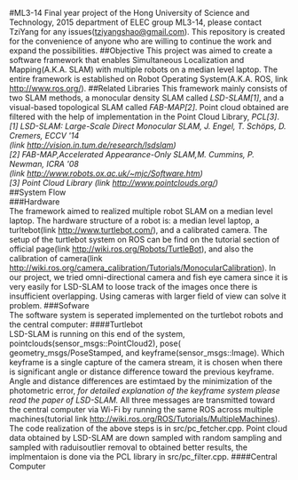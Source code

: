 #ML3-14
Final year project of the Hong University of Science and Technology, 2015 department of ELEC group ML3-14, please contact TziYang for any issues(tziyangshao@gmail.com). This repository is created for the convenience of anyone who are willing to continue the work and expand the possibilities.
##Objective
This project was aimed to create a software framework that enables Simultaneous Localization and Mapping(A.K.A. SLAM) with multiple robots on a median level laptop. The entire framework is established on Robot Operating System(A.K.A. ROS, link http://www.ros.org/).
##Related Libraries
This framework mainly consists of two SLAM methods, a monocular density SLAM called *LSD-SLAM[1]*, and a visual-based topological SLAM called *FAB-MAP[2]*. Point cloud obtained are filtered with the help of implementation in the Point Cloud Library, *PCL[3]*.  
*[1] LSD-SLAM: Large-Scale Direct Monocular SLAM, J. Engel, T. Schöps, D. Cremers, ECCV '14*  
*(link http://vision.in.tum.de/research/lsdslam)*  
*[2]  FAB-MAP,Accelerated Appearance-Only SLAM,M. Cummins, P. Newman, ICRA '08*  
*(link http://www.robots.ox.ac.uk/~mjc/Software.htm)*  
*[3] Point Cloud Library (link http://www.pointclouds.org/)*  
##System Flow  
###Hardware  
The framework aimed to realized multiple robot SLAM on a median level laptop. The hardware structure of a robot is: a median level laptop, a turltebot(link http://www.turtlebot.com/), and a calibrated camera. The setup of the turtlebot system on ROS can be find on the tutorial section of official page(link http://wiki.ros.org/Robots/TurtleBot), and also the calibration of camera(link http://wiki.ros.org/camera_calibration/Tutorials/MonocularCalibration). In our project, we tried omni-directional camera and fish eye camera since it is very easily for LSD-SLAM to loose track of the images once there is insufficient overlapping. Using cameras with larger field of view can solve it problem.
###Sofware  
The software system is seperated implemented on the turtlebot robots and the central computer:
####Turtlebot  
LSD-SLAM is running on this end of the system, pointclouds(sensor_msgs::PointCloud2), pose( geometry_msgs/PoseStamped, and keyframe(sensor_msgs::Image). Which keyframe is a single capture of the camera stream, it is chosen when there is significant angle or distance difference toward the previous keyframe. Angle and distance differences are estimtaed by the minimization of the photometric error, *for detailed explanation of the keyframe system please read the paper of LSD-SLAM.* All three messages are transmitted toward the central computer via Wi-Fi by running the same ROS across multiple machines(tutorial link http://wiki.ros.org/ROS/Tutorials/MultipleMachines). The code realization of the above steps is in src/pc_fetcher.cpp. Point cloud data obtained by LSD-SLAM are down sampled with random sampling and sampled with raduisoutlier removal to obtained better results, the implmentaion is done via the PCL library in src/pc_filter.cpp.
####Central Computer
